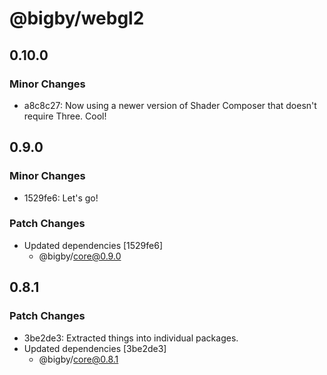 # @bigby/webgl2

## 0.10.0

### Minor Changes

- a8c8c27: Now using a newer version of Shader Composer that doesn't require Three. Cool!

## 0.9.0

### Minor Changes

- 1529fe6: Let's go!

### Patch Changes

- Updated dependencies [1529fe6]
  - @bigby/core@0.9.0

## 0.8.1

### Patch Changes

- 3be2de3: Extracted things into individual packages.
- Updated dependencies [3be2de3]
  - @bigby/core@0.8.1
